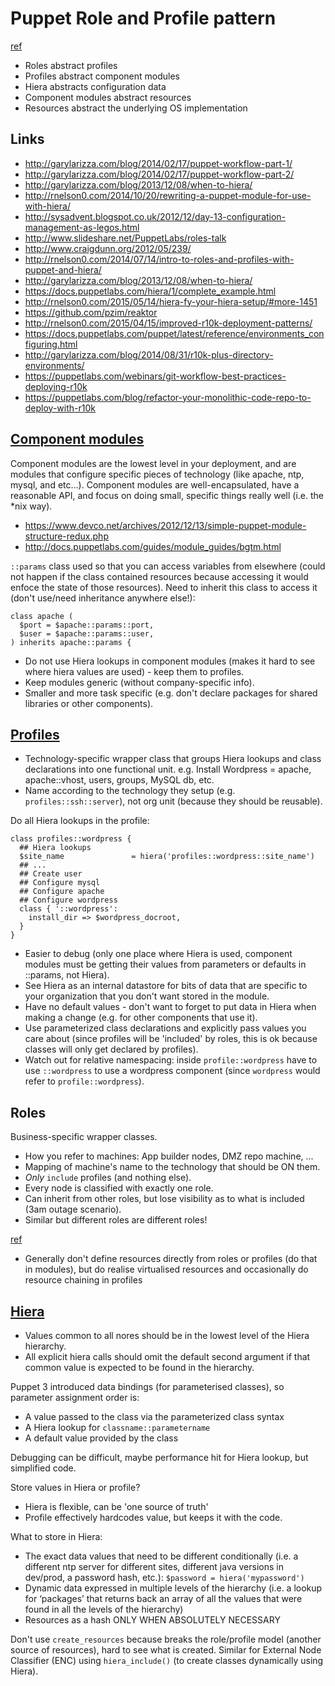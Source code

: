 # Puppet Role and Profile pattern

[ref](http://garylarizza.com/blog/2014/02/17/puppet-workflow-part-2/)
* Roles abstract profiles
* Profiles abstract component modules
* Hiera abstracts configuration data
* Component modules abstract resources
* Resources abstract the underlying OS implementation

## Links

* <http://garylarizza.com/blog/2014/02/17/puppet-workflow-part-1/>
* <http://garylarizza.com/blog/2014/02/17/puppet-workflow-part-2/>
* <http://garylarizza.com/blog/2013/12/08/when-to-hiera/>
* <http://rnelson0.com/2014/10/20/rewriting-a-puppet-module-for-use-with-hiera/>
* <http://sysadvent.blogspot.co.uk/2012/12/day-13-configuration-management-as-legos.html>
* <http://www.slideshare.net/PuppetLabs/roles-talk>
* <http://www.craigdunn.org/2012/05/239/>
* <http://rnelson0.com/2014/07/14/intro-to-roles-and-profiles-with-puppet-and-hiera/>
* <http://garylarizza.com/blog/2013/12/08/when-to-hiera/>
* <https://docs.puppetlabs.com/hiera/1/complete_example.html>
* <http://rnelson0.com/2015/05/14/hiera-fy-your-hiera-setup/#more-1451>
* <https://github.com/pzim/reaktor>
* <http://rnelson0.com/2015/04/15/improved-r10k-deployment-patterns/>
* <https://docs.puppetlabs.com/puppet/latest/reference/environments_configuring.html>
* <http://garylarizza.com/blog/2014/08/31/r10k-plus-directory-environments/>
* <https://puppetlabs.com/webinars/git-workflow-best-practices-deploying-r10k>
* <https://puppetlabs.com/blog/refactor-your-monolithic-code-repo-to-deploy-with-r10k>

## [Component modules](http://garylarizza.com/blog/2014/02/17/puppet-workflow-part-1/)

Component modules are the lowest level in your deployment, and are modules that configure specific pieces of technology (like apache, ntp, mysql, and etc…). Component modules are well-encapsulated, have a reasonable API, and focus on doing small, specific things really well (i.e. the *nix way).
* <https://www.devco.net/archives/2012/12/13/simple-puppet-module-structure-redux.php>
* <http://docs.puppetlabs.com/guides/module_guides/bgtm.html>

`::params` class used so that you can access variables from elsewhere (could not happen if the class contained resources because accessing it would enfoce the state of those resources).  Need to inherit this class to access it (don't use/need inheritance anywhere else!):

```puppet
class apache (
  $port = $apache::params::port,
  $user = $apache::params::user,
) inherits apache::params {
```

* Do not use Hiera lookups in component modules (makes it hard to see where hiera values are used) - keep them to profiles.
* Keep modules generic (without company-specific info).
* Smaller and more task specific (e.g. don't declare packages for shared libraries or other components).

## [Profiles](http://garylarizza.com/blog/2014/02/17/puppet-workflow-part-2/)

* Technology-specific wrapper class that groups Hiera lookups and class declarations into one functional unit.
  e.g. Install Wordpress = apache, apache::vhost, users, groups, MySQL db, etc.
* Name according to the technology they setup (e.g. `profiles::ssh::server`), not org unit (because they should be reusable).

Do all Hiera lookups in the profile:

```puppet
class profiles::wordpress {
  ## Hiera lookups
  $site_name               = hiera('profiles::wordpress::site_name')
  ## ...
  ## Create user
  ## Configure mysql
  ## Configure apache
  ## Configure wordpress
  class { '::wordpress':
    install_dir => $wordpress_docroot,
  }
}
```

* Easier to debug (only one place where Hiera is used, component modules must be getting their values from parameters or defaults in ::params, not Hiera).
* See Hiera as an internal datastore for bits of data that are specific to your organization that you don't want stored in the module.
* Have no default values - don't want to forget to put data in Hiera when making a change (e.g. for other components that use it).
* Use parameterized class declarations and explicitly pass values you care about (since profiles will be 'included' by roles, this is ok because classes will only get declared by profiles).
* Watch out for relative namespacing: inside `profile::wordpress` have to use `::wordpress` to use a wordpress component (since `wordpress` would refer to `profile::wordpress`).

## Roles

Business-specific wrapper classes.
* How you refer to machines: App builder nodes, DMZ repo machine, ...
* Mapping of machine's name to the technology that should be ON them.
* *Only* `include` profiles (and nothing else).
* Every node is classified with exactly one role.
* Can inherit from other roles, but lose visibility as to what is included (3am outage scenario).
* Similar but different roles are different roles!

[ref](http://www.craigdunn.org/2012/05/239/)
* Generally don't define resources directly from roles or profiles (do that in modules), but do realise virtualised resources and occasionally do resource chaining in profiles


## [Hiera](http://garylarizza.com/blog/2014/10/24/puppet-workflows-4-using-hiera-in-anger/)

* Values common to all nores should be in the lowest level of the Hiera hierarchy.
* All explicit hiera calls should omit the default second argument if that common value is expected to be found in the hierarchy.

Puppet 3 introduced data bindings (for parameterised classes), so parameter assignment order is:
* A value passed to the class via the parameterized class syntax
* A Hiera lookup for `classname::parametername`
* A default value provided by the class

Debugging can be difficult, maybe performance hit for Hiera lookup, but simplified code.

Store values in Hiera or profile?
* Hiera is flexible, can be 'one source of truth'
* Profile effectively hardcodes value, but keeps it with the code.

What to store in Hiera:
* The exact data values that need to be different conditionally (i.e. a different ntp server for different sites, different java versions in dev/prod, a password hash, etc.): `$password = hiera('mypassword')`
* Dynamic data expressed in multiple levels of the hierarchy (i.e. a lookup for ‘packages’ that returns back an array of all the values that were found in all the levels of the hierarchy)
* Resources as a hash ONLY WHEN ABSOLUTELY NECESSARY

Don't use `create_resources` because breaks the role/profile model (another source of resources), hard to see what is created.  Similar for External Node Classifier (ENC) using `hiera_include()` (to create classes dynamically using Hiera).
